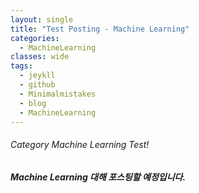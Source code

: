 ```yaml
---
layout: single
title: "Test Posting - Machine Learning"
categories:
  - MachineLearning
classes: wide
tags:
  - jeykll
  - github
  - Minimalmistakes
  - blog
  - MachineLearning
---
```


###### Category Machine Learning Test!

##### Machine Learning 대해 포스팅할 예정입니다.
